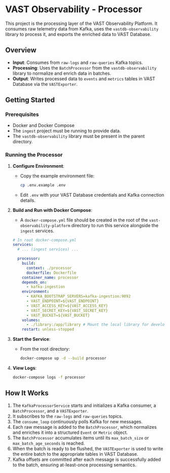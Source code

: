 # VAST Observability - Processor

This project is the processing layer of the VAST Observability Platform. It consumes raw telemetry data from Kafka, uses the `vastdb-observability` library to process it, and exports the enriched data to VAST Database.

## Overview

- **Input**: Consumes from `raw-logs` and `raw-queries` Kafka topics.
- **Processing**: Uses the `BatchProcessor` from the `vastdb-observability` library to normalize and enrich data in batches.
- **Output**: Writes processed data to `events` and `metrics` tables in VAST Database via the `VASTExporter`.

## Getting Started

### Prerequisites

- Docker and Docker Compose
- The `ingest` project must be running to provide data.
- The `vastdb-observability` library must be present in the parent directory.

### Running the Processor

1.  **Configure Environment**:
    -   Copy the example environment file:
        ```bash
        cp .env.example .env
        ```
    -   Edit `.env` with your VAST Database credentials and Kafka connection details.

2.  **Build and Run with Docker Compose**:
    -   A `docker-compose.yml` file should be created in the root of the `vast-observability-platform` directory to run this service alongside the `ingest` services.

    ```yaml
    # In root docker-compose.yml
    services:
      # ... (ingest services) ...

      processor:
        build:
          context: ./processor
          dockerfile: Dockerfile
        container_name: processor
        depends_on:
          - kafka-ingestion
        environment:
          - KAFKA_BOOTSTRAP_SERVERS=kafka-ingestion:9092
          - VAST_ENDPOINT=${VAST_ENDPOINT}
          - VAST_ACCESS_KEY=${VAST_ACCESS_KEY}
          - VAST_SECRET_KEY=${VAST_SECRET_KEY}
          - VAST_BUCKET=${VAST_BUCKET}
        volumes:
          - ./library:/app/library # Mount the local library for development
        restart: unless-stopped
    ```

3.  **Start the Service**:
    -   From the root directory:
        ```bash
        docker-compose up -d --build processor
        ```

4.  **View Logs**:
    ```bash
    docker-compose logs -f processor
    ```

## How It Works

1.  The `KafkaProcessorService` starts and initializes a Kafka consumer, a `BatchProcessor`, and a `VASTExporter`.
2.  It subscribes to the `raw-logs` and `raw-queries` topics.
3.  The `consume_loop` continuously polls Kafka for new messages.
4.  Each raw message is added to the `BatchProcessor`, which normalizes and enriches it into a structured `Event` or `Metric` object.
5.  The `BatchProcessor` accumulates items until its `max_batch_size` or `max_batch_age_seconds` is reached.
6.  When the batch is ready to be flushed, the `VASTExporter` is used to write the entire batch to the appropriate tables in VAST Database.
7.  Kafka offsets are committed after each message is successfully added to the batch, ensuring at-least-once processing semantics.
